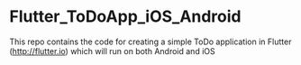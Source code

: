 # Flutter_ToDoApp_iOS_Android
This repo contains the code for creating a simple ToDo application in Flutter (http://flutter.io) which will run on both Android and iOS
